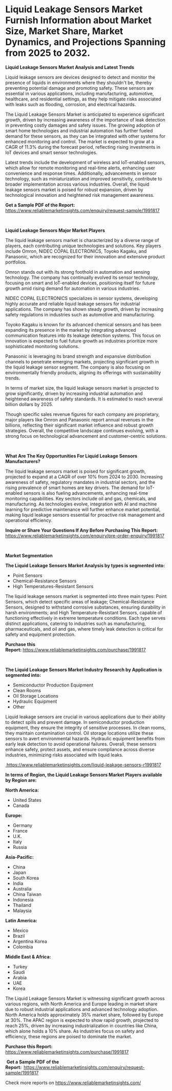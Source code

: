 <p><h1>Liquid Leakage Sensors Market Furnish Information about Market Size, Market Share, Market Dynamics, and Projections Spanning from 2025 to 2032.</h1></p><p><strong>Liquid Leakage Sensors Market Analysis and Latest Trends</strong></p>
<p><p>Liquid leakage sensors are devices designed to detect and monitor the presence of liquids in environments where they shouldn't be, thereby preventing potential damage and promoting safety. These sensors are essential in various applications, including manufacturing, automotive, healthcare, and residential settings, as they help mitigate risks associated with leaks such as flooding, corrosion, and electrical hazards.</p><p>The Liquid Leakage Sensors Market is anticipated to experience significant growth, driven by increasing awareness of the importance of leak detection in preventing costly damages and safety issues. The growing adoption of smart home technologies and industrial automation has further fueled demand for these sensors, as they can be integrated with other systems for enhanced monitoring and control. The market is expected to grow at a CAGR of 11.3% during the forecast period, reflecting rising investments in IoT devices and smart sensor technologies.</p><p>Latest trends include the development of wireless and IoT-enabled sensors, which allow for remote monitoring and real-time alerts, enhancing user convenience and response times. Additionally, advancements in sensor technology, such as miniaturization and improved sensitivity, contribute to broader implementation across various industries. Overall, the liquid leakage sensors market is poised for robust expansion, driven by technological innovation and heightened risk management awareness.</p></p>
<p><strong>Get a Sample PDF of the Report:&nbsp;</strong> <a href="https://www.reliablemarketinsights.com/enquiry/request-sample/1991817?utm_campaign=2984&utm_medium=2&utm_source=Github&utm_content=ia&utm_term=06042025&utm_id=liquid-leakage-sensors">https://www.reliablemarketinsights.com/enquiry/request-sample/1991817</a></p>
<p>&nbsp;</p>
<p><strong>Liquid Leakage Sensors Major Market Players</strong></p>
<p><p>The liquid leakage sensors market is characterized by a diverse range of players, each contributing unique technologies and solutions. Key players include Omron, NIDEC COPAL ELECTRONICS, Toyoko Kagaku, and Panasonic, which are recognized for their innovation and extensive product portfolios. </p><p>Omron stands out with its strong foothold in automation and sensing technology. The company has continually evolved its sensor technology, focusing on smart and IoT-enabled devices, positioning itself for future growth amid rising demand for automation in various industries.</p><p>NIDEC COPAL ELECTRONICS specializes in sensor systems, developing highly accurate and reliable liquid leakage sensors for industrial applications. The company has shown steady growth, driven by increasing safety regulations in industries such as automotive and manufacturing.</p><p>Toyoko Kagaku is known for its advanced chemical sensors and has been expanding its presence in the market by integrating advanced communication features into its leakage detection systems. This focus on innovation is expected to fuel future growth as industries prioritize more sophisticated monitoring solutions.</p><p>Panasonic is leveraging its brand strength and expansive distribution channels to penetrate emerging markets, projecting significant growth in the liquid leakage sensor segment. The company is also focusing on environmentally friendly products, aligning its offerings with sustainability trends.</p><p>In terms of market size, the liquid leakage sensors market is projected to grow significantly, driven by increasing industrial automation and heightened awareness of safety standards. It is estimated to reach several billion dollars by 2025.</p><p>Though specific sales revenue figures for each company are proprietary, major players like Omron and Panasonic report annual revenues in the billions, reflecting their significant market influence and robust growth strategies. Overall, the competitive landscape continues evolving, with a strong focus on technological advancement and customer-centric solutions.</p></p>
<p>&nbsp;</p>
<p><strong>What Are The Key Opportunities For Liquid Leakage Sensors Manufacturers?</strong></p>
<p><p>The liquid leakage sensors market is poised for significant growth, projected to expand at a CAGR of over 10% from 2024 to 2030. Increasing awareness of safety, regulatory mandates in industrial sectors, and the rising prevalence of smart homes are key drivers. The demand for IoT-enabled sensors is also fueling advancements, enhancing real-time monitoring capabilities. Key sectors include oil and gas, chemicals, and manufacturing. As technologies evolve, integration with AI and machine learning for predictive maintenance will further enhance market potential, making liquid leakage sensors essential for proactive risk management and operational efficiency.</p></p>
<p><strong>Inquire or Share Your Questions If Any Before Purchasing This Report:</strong> <a href="https://www.reliablemarketinsights.com/enquiry/pre-order-enquiry/1991817?utm_campaign=2984&utm_medium=2&utm_source=Github&utm_content=ia&utm_term=06042025&utm_id=liquid-leakage-sensors">https://www.reliablemarketinsights.com/enquiry/pre-order-enquiry/1991817</a></p>
<p>&nbsp;</p>
<p><strong>Market Segmentation</strong></p>
<p><strong>The Liquid Leakage Sensors Market Analysis by types is segmented into:</strong></p>
<p><ul><li>Point Sensors</li><li>Chemical-Resistance Sensors</li><li>High Temperatures-Resistant Sensors</li></ul></p>
<p><p>The liquid leakage sensors market is segmented into three main types: Point Sensors, which detect specific areas of leakage; Chemical-Resistance Sensors, designed to withstand corrosive substances, ensuring durability in harsh environments; and High Temperature-Resistant Sensors, capable of functioning effectively in extreme temperature conditions. Each type serves distinct applications, catering to industries such as manufacturing, pharmaceuticals, and oil and gas, where timely leak detection is critical for safety and equipment protection.</p></p>
<p><strong>Purchase this Report:&nbsp;</strong><a href="https://www.reliablemarketinsights.com/purchase/1991817?utm_campaign=2984&utm_medium=2&utm_source=Github&utm_content=ia&utm_term=06042025&utm_id=liquid-leakage-sensors">https://www.reliablemarketinsights.com/purchase/1991817</a></p>
<p>&nbsp;</p>
<p><strong>The Liquid Leakage Sensors Market Industry Research by Application is segmented into:</strong></p>
<p><ul><li>Semiconductor Production Equipment</li><li>Clean Rooms</li><li>Oil Storage Locations</li><li>Hydraulic Equipment</li><li>Other</li></ul></p>
<p><p>Liquid leakage sensors are crucial in various applications due to their ability to detect spills and prevent damage. In semiconductor production equipment, they ensure the integrity of sensitive processes. In clean rooms, they maintain contamination control. Oil storage locations utilize these sensors to avert environmental hazards. Hydraulic equipment benefits from early leak detection to avoid operational failures. Overall, these sensors enhance safety, protect assets, and ensure compliance across diverse industries, minimizing risks associated with liquid leaks.</p></p>
<p><a href="https://www.reliablemarketinsights.com/liquid-leakage-sensors-r1991817?utm_campaign=2984&utm_medium=2&utm_source=Github&utm_content=ia&utm_term=06042025&utm_id=liquid-leakage-sensors">&nbsp;https://www.reliablemarketinsights.com/liquid-leakage-sensors-r1991817</a></p>
<p><strong>In terms of Region, the Liquid Leakage Sensors Market Players available by Region are:</strong></p>
<p>
    <p> <strong> North America: </strong>
        <ul>
            <li>United States</li>
            <li>Canada</li>
        </ul>
        </p> 
    <p> <strong> Europe: </strong>
        <ul>
            <li>Germany</li>
            <li>France</li>
            <li>U.K.</li>
            <li>Italy</li>
            <li>Russia</li>
        </ul>
        </p> 
    <p> <strong> Asia-Pacific: </strong>
        <ul>
            <li>China</li>
            <li>Japan</li>
            <li>South Korea</li>
            <li>India</li>
            <li>Australia</li>
            <li>China Taiwan</li>
            <li>Indonesia</li>
            <li>Thailand</li>
            <li>Malaysia</li>
        </ul>
        </p> 
    <p> <strong> Latin America: </strong>
        <ul>
            <li>Mexico</li>
            <li>Brazil</li>
            <li>Argentina Korea</li>
            <li>Colombia</li>
        </ul>
        </p> 
    <p> <strong> Middle East & Africa: </strong>
        <ul>
            <li>Turkey</li>
            <li>Saudi</li>
            <li>Arabia</li>
            <li>UAE</li>
            <li>Korea</li>
        </ul>
    </p>
    </p>
<p><p>The Liquid Leakage Sensors Market is witnessing significant growth across various regions, with North America and Europe leading in market share due to robust industrial applications and advanced technology adoption. North America holds approximately 35% market share, followed by Europe at 30%. The APAC region is expected to show rapid growth, projected to reach 25%, driven by increasing industrialization in countries like China, which alone holds a 10% share. As industries focus on safety and efficiency, these regions are poised to dominate the market.</p></p>
<p><strong>Purchase this Report: </strong><a href="https://www.reliablemarketinsights.com/purchase/1991817?utm_campaign=2984&utm_medium=2&utm_source=Github&utm_content=ia&utm_term=06042025&utm_id=liquid-leakage-sensors">https://www.reliablemarketinsights.com/purchase/1991817</a></p>
<p>&nbsp;<strong>Get a Sample PDF of the Report:&nbsp;&nbsp;</strong><a href="https://www.reliablemarketinsights.com/enquiry/request-sample/1991817?utm_campaign=2984&utm_medium=2&utm_source=Github&utm_content=ia&utm_term=06042025&utm_id=liquid-leakage-sensors">https://www.reliablemarketinsights.com/enquiry/request-sample/1991817</a></p>
<p><strong></strong></p>
<p>Check more reports on <a href="https://www.reliablemarketinsights.com/?utm_campaign=2984&utm_medium=2&utm_source=Github&utm_content=ia&utm_term=06042025&utm_id=liquid-leakage-sensors">https://www.reliablemarketinsights.com/</a></p>